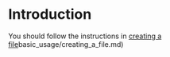 # Introduction

You should follow the instructions in [creating a file](../)basic_usage/creating_a_file.md)
